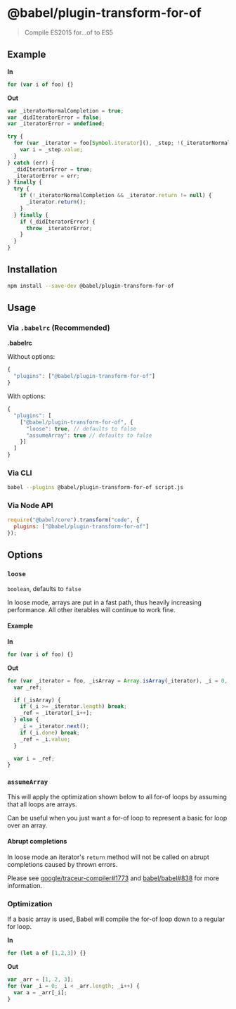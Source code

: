 # @babel/plugin-transform-for-of

> Compile ES2015 for...of to ES5

## Example

**In**

```js
for (var i of foo) {}
```

**Out**

```js
var _iteratorNormalCompletion = true;
var _didIteratorError = false;
var _iteratorError = undefined;

try {
  for (var _iterator = foo[Symbol.iterator](), _step; !(_iteratorNormalCompletion = (_step = _iterator.next()).done); _iteratorNormalCompletion = true) {
    var i = _step.value;
  }
} catch (err) {
  _didIteratorError = true;
  _iteratorError = err;
} finally {
  try {
    if (!_iteratorNormalCompletion && _iterator.return != null) {
      _iterator.return();
    }
  } finally {
    if (_didIteratorError) {
      throw _iteratorError;
    }
  }
}
```

## Installation

```sh
npm install --save-dev @babel/plugin-transform-for-of
```

## Usage

### Via `.babelrc` (Recommended)

**.babelrc**

Without options:

```js
{
  "plugins": ["@babel/plugin-transform-for-of"]
}
```

With options:

```js
{
  "plugins": [
    ["@babel/plugin-transform-for-of", {
      "loose": true, // defaults to false
      "assumeArray": true // defaults to false
    }]
  ]
}
```

### Via CLI

```sh
babel --plugins @babel/plugin-transform-for-of script.js
```

### Via Node API

```javascript
require("@babel/core").transform("code", {
  plugins: ["@babel/plugin-transform-for-of"]
});
```

## Options

### `loose`

`boolean`, defaults to `false`

In loose mode, arrays are put in a fast path, thus heavily increasing performance.
All other iterables will continue to work fine.

#### Example

**In**

```js
for (var i of foo) {}
```

**Out**

```js
for (var _iterator = foo, _isArray = Array.isArray(_iterator), _i = 0, _iterator = _isArray ? _iterator : _iterator[Symbol.iterator]();;) {
  var _ref;

  if (_isArray) {
    if (_i >= _iterator.length) break;
    _ref = _iterator[_i++];
  } else {
    _i = _iterator.next();
    if (_i.done) break;
    _ref = _i.value;
  }

  var i = _ref;
}
```

### `assumeArray`

This will apply the optimization shown below to all for-of loops by assuming that all loops are arrays.

Can be useful when you just want a for-of loop to represent a basic for loop over an array.

#### Abrupt completions

In loose mode an iterator's `return` method will not be called on abrupt completions caused by thrown errors.

Please see [google/traceur-compiler#1773](https://github.com/google/traceur-compiler/issues/1773) and
[babel/babel#838](https://github.com/babel/babel/issues/838) for more information.

### Optimization

If a basic array is used, Babel will compile the for-of loop down to a regular for loop.

**In**

```js
for (let a of [1,2,3]) {}
```

**Out**

```js
var _arr = [1, 2, 3];
for (var _i = 0; _i < _arr.length; _i++) {
  var a = _arr[_i];
}
```
